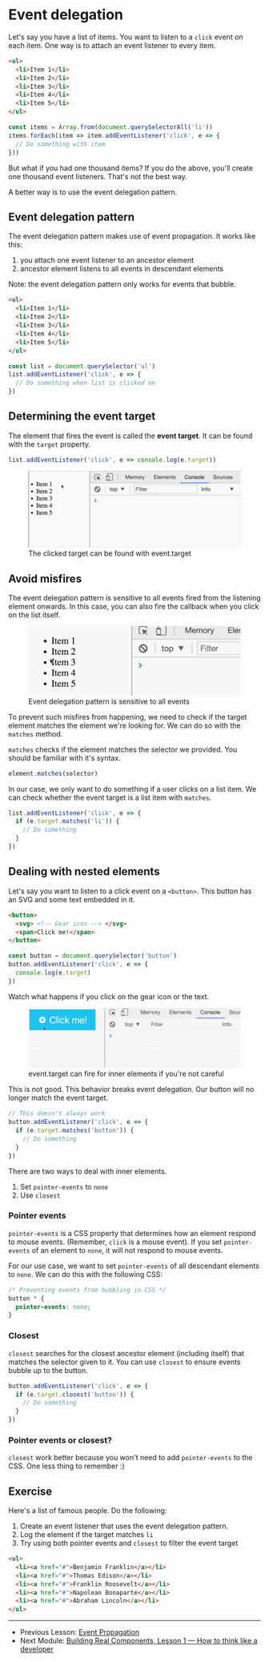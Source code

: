 # Event delegation

Let's say you have a list of items. You want to listen to a `click` event on each item. One way is to attach an event listener to every item.

```html
<ul>
  <li>Item 1</li>
  <li>Item 2</li>
  <li>Item 3</li>
  <li>Item 4</li>
  <li>Item 5</li>
</ul>
```

```js
const items = Array.from(document.querySelectorAll('li'))
items.forEach(item => item.addEventListener('click', e => {
  // Do something with item
}))
```

But what if you had one thousand items? If you do the above, you'll create one thousand event listeners. That's not the best way.

A better way is to use the event delegation pattern.

## Event delegation pattern

The event delegation pattern makes use of event propagation. It works like this:

1. you attach one event listener to an ancestor element
2. ancestor element listens to all events in descendant elements

Note: the event delegation pattern only works for events that bubble.

```html
<ul>
  <li>Item 1</li>
  <li>Item 2</li>
  <li>Item 3</li>
  <li>Item 4</li>
  <li>Item 5</li>
</ul>
```

```js
const list = document.querySelector('ul')
list.addEventListener('click', e => {
  // Do something when list is clicked on
})
```

## Determining the event target

The element that fires the event is called the **event target**. It can be found with the `target` property.

```js
list.addEventListener('click', e => console.log(e.target))
```

<figure>
  <img src="../../images/events/delegation/delegate.gif" alt="The clicked target can be found with event.target">
  <figcaption>The clicked target can be found with event.target</figcaption>
</figure>

## Avoid misfires

The event delegation pattern is sensitive to all events fired from the listening element onwards. In this case, you can also fire the callback when you click on the list itself.

<figure>
  <img src="../../images/events/delegation/delegate-wrong-elem.gif" alt="Event delegation pattern is sensitive to all events">
  <figcaption>Event delegation pattern is sensitive to all events</figcaption>
</figure>

To prevent such misfires from happening, we need to check if the target element matches the element we're looking for. We can do so with the `matches` method.

`matches` checks if the element matches the selector we provided. You should be familiar with it's syntax.

```js
element.matches(selector)
```

In our case, we only want to do something if a user clicks on a list item. We can check whether the event target is a list item with `matches`.

```js
list.addEventListener('click', e => {
  if (e.target.matches('li')) {
    // Do something
  }
})
```

## Dealing with nested elements

Let's say you want to listen to a click event on a `<button>`. This button has an SVG and some text embedded in it.

```html
<button>
  <svg> <!-- Gear icon --> </svg>
  <span>Click me!</span>
</button>
```

```js
const button = document.querySelector('button')
button.addEventListener('click', e => {
  console.log(e.target)
})
```

Watch what happens if you click on the gear icon or the text.

<figure>
  <img src="../../images/events/delegation/target-inside.gif" alt="event.target can fire for inner elements if you're not careful">
  <figcaption>event.target can fire for inner elements if you're not careful</figcaption>
</figure>

This is not good. This behavior breaks event delegation. Our button will no longer match the event target.

```js
// This doesn't always work
button.addEventListener('click', e => {
  if (e.target.matches('button')) {
    // Do something
  }
})
```

There are two ways to deal with inner elements.

1. Set `pointer-events` to `none`
2. Use `closest`

### Pointer events

`pointer-events` is a CSS property that determines how an element respond to mouse events. (Remember, `click` is a mouse event). If you set `pointer-events` of an element to `none`, it will not respond to mouse events.

For our use case, we want to set `pointer-events` of all descendant elements to `none`. We can do this with the following CSS:

```css
/* Preventing events from bubbling in CSS */
button * {
  pointer-events: none;
}
```

### Closest

`closest` searches for the closest ancestor element (including itself) that matches the selector given to it. You can use `closest` to ensure events bubble up to the button.

```js
button.addEventListener('click', e => {
  if (e.target.closest('button')) {
    // Do something
  }
})
```

### Pointer events or closest?

`closest` work better because you won't need to add `pointer-events` to the CSS. One less thing to remember :)

## Exercise

Here's a list of famous people. Do the following:

1. Create an event listener that uses the event delegation pattern.
2. Log the element if the target matches `li`
3. Try using both pointer events and `closest` to filter the event target

```html
<ul>
  <li><a href="#">Benjamin Franklin</a></li>
  <li><a href="#">Thomas Edison</a></li>
  <li><a href="#">Franklin Roosevelt</a></li>
  <li><a href="#">Napolean Bonaparte</a></li>
  <li><a href="#">Abraham Lincoln</a></li>
</ul>
```

---

- Previous Lesson: [Event Propagation](05.event-propagation.md)
- Next Module: [Building Real Components, Lesson 1 — How to think like a developer](../05.building-real-components/01.think-like-dev.md)
